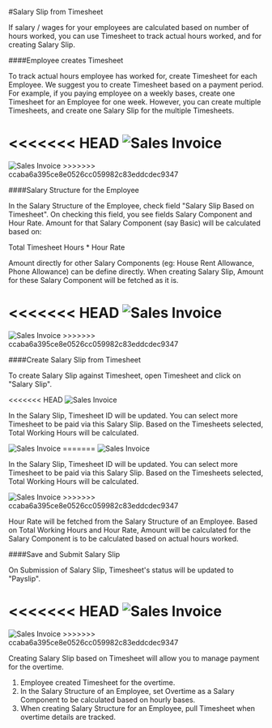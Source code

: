 #Salary Slip from Timesheet

If salary / wages for your employees are calculated based on number of hours worked, you can use Timesheet to track actual hours worked, and for creating Salary Slip.

####Employee creates Timesheet

To track actual hours employee has worked for, create Timesheet for each Employee. We suggest you to create Timesheet based on a payment period. For example, if you paying employee on a weekly bases, create one Timesheet for an Employee for one week. However, you can create multiple Timesheets, and create one Salary Slip for the multiple Timesheets.

<<<<<<< HEAD
<img class="screenshot" alt="Sales Invoice" src="/docs/assets/img/project/timesheet/timesheet-salary-slip-1.png">
=======
<img class="screenshot" alt="Sales Invoice" src="{{docs_base_url}}/assets/img/project/timesheet/timesheet-salary-slip-1.png">
>>>>>>> ccaba6a395ce8e0526cc059982c83eddcdec9347

####Salary Structure for the Employee

In the Salary Structure of the Employee, check field "Salary Slip Based on Timesheet". On checking this field, you see fields Salary Component and Hour Rate. Amount for that Salary Component (say Basic) will be calculated based on:

<div class=well> Total Timesheet Hours *  Hour Rate </div>

Amount directly for other Salary Components (eg: House Rent Allowance, Phone Allowance) can be define directly. When creating Salary Slip, Amount for these Salary Component will be fetched as it is.

<<<<<<< HEAD
<img class="screenshot" alt="Sales Invoice" src="/docs/assets/img/project/timesheet/timesheet-salary-slip-2.png">
=======
<img class="screenshot" alt="Sales Invoice" src="{{docs_base_url}}/assets/img/project/timesheet/timesheet-salary-slip-2.png">
>>>>>>> ccaba6a395ce8e0526cc059982c83eddcdec9347

####Create Salary Slip from Timesheet

To create Salary Slip against Timesheet, open Timesheet and click on "Salary Slip".

<<<<<<< HEAD
<img class="screenshot" alt="Sales Invoice" src="/docs/assets/img/project/timesheet/timesheet-salary-slip-3.png">

In the Salary Slip, Timesheet ID will be updated. You can select more Timesheet to be paid via this Salary Slip. Based on the Timesheets selected, Total Working Hours will be calculated.

<img class="screenshot" alt="Sales Invoice" src="/docs/assets/img/project/timesheet/timesheet-salary-slip-4.gif">
=======
<img class="screenshot" alt="Sales Invoice" src="{{docs_base_url}}/assets/img/project/timesheet/timesheet-salary-slip-3.png">

In the Salary Slip, Timesheet ID will be updated. You can select more Timesheet to be paid via this Salary Slip. Based on the Timesheets selected, Total Working Hours will be calculated.

<img class="screenshot" alt="Sales Invoice" src="{{docs_base_url}}/assets/img/project/timesheet/timesheet-salary-slip-4.gif">
>>>>>>> ccaba6a395ce8e0526cc059982c83eddcdec9347

Hour Rate will be fetched from the Salary Structure of an Employee. Based on Total Working Hours and Hour Rate, Amount will be calculated for the Salary Component is to be calculated based on actual hours worked.

####Save and Submit Salary Slip

On Submission of Salary Slip, Timesheet's status will be updated to "Payslip".

<<<<<<< HEAD
<img class="screenshot" alt="Sales Invoice" src="/docs/assets/img/project/timesheet/timesheet-salary-slip-5.png">
=======
<img class="screenshot" alt="Sales Invoice" src="{{docs_base_url}}/assets/img/project/timesheet/timesheet-salary-slip-5.png">
>>>>>>> ccaba6a395ce8e0526cc059982c83eddcdec9347

<div class=well> 

Creating Salary Slip based on Timesheet will allow you to manage payment for the overtime.
	<ol>
		<li>Employee created Timesheet for the overtime.</li>
		<li>In the Salary Structure of an Employee, set Overtime as a Salary Component to be calculated based on hourly bases.</li>
		<li>When creating Salary Structure for an Employee, pull Timesheet when overtime details are tracked.</li>
	</ol>
</div>